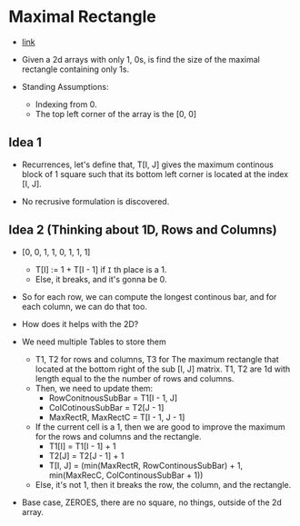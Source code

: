 # Maximal Rectangle

* [link](https://leetcode.com/problems/maximal-rectangle/)

* Given a 2d arrays with only 1, 0s, is find the size of the maximal rectangle containing only
1s.

* Standing Assumptions:
  * Indexing from 0.
  * The top left corner of the array is the [0, 0]

## Idea 1

* Recurrences, let's define that, T[I, J] gives the maximum continous block of 1 square such that its bottom
left corner is located at the index [I, J].

* No recrusive formulation is discovered.

## Idea 2 (Thinking about 1D, Rows and Columns)

* [0, 0, 1, 1, 0, 1, 1, 1]
  * T[I] := 1 + T[I - 1] if `I` th place is a 1.
  * Else, it breaks, and it's gonna be 0.

* So for each row, we can compute the longest continous bar, and for each column, we can do that too.

* How does it helps with the 2D?

* We need multiple Tables to store them
  * T1, T2 for rows and columns, T3 for The maximum rectangle that located at the bottom right of the sub [I, J] matrix.
  T1, T2 are 1d with length equal to the the number of rows and columns.
  * Then, we need to update them:
    * RowConitnousSubBar = T1[I - 1, J]
    * ColCotinousSubBar = T2[J - 1]
    * MaxRectR, MaxRectC = T[I - 1, J - 1]
  * If the current cell is a 1, then we are good to improve the maximum for the rows and columns and the rectangle.
    * T1[I] = T1[I - 1] + 1
    * T2[J] = T2[J - 1] + 1
    * T[I, J] = (min(MaxRectR, RowContinousSubBar) + 1, min(MaxRecC, ColContinousSubBar + 1))
  * Else, it's not 1, then it breaks the row, the column, and the rectangle. 
  

* Base case, ZEROES, there are no square, no things, outside of the 2d array.

